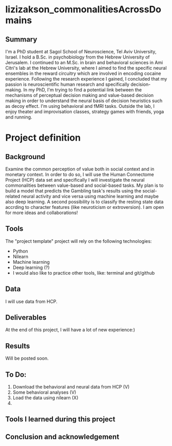 # lizizakson_commonalitiesAcrossDomains

## Summary
I'm a PhD student at Sagol School of Neuroscience, Tel Aviv University, Israel. I hold a B.Sc. in psychobiology from the Hebrew University of Jerusalem. I continued to an M.Sc. in brain and behavioral sciences in Ami Citri's lab at the Hebrew University, where I aimed to find the specific neural ensembles in the reward circuitry which are involved in encoding cocaine experience. Following the research experience I gained, I concluded that my passion is neuroscientific human research and specifically decision-making. In my PhD, I'm trying to find a potential link between the mechanisms of perceptual decision making and value-based decision making in order to understand the neural basis of decision heuristics such as decoy effect. I'm using behavioral and fMRI tasks.
Outside the lab, I enjoy theater and improvisation classes, strategy games with friends, yoga and running.

# Project definition
## Background
Examine the common perception of value both in social context and in monetary context. In order to do so, I will use the Human Connectome Project (HCP) data set and specifically I will investigate the neural commonalities between value-based and social-based tasks. My plan is to build a model that predicts the Gambling task's results using the social-related neural activity and vice versa using machine learning and maybe also deep learning.
A second possibility is to classify the resting state data accrding to character features (like neuroticism or extroversion).
I am open for more ideas and collaborations!

## Tools
The "project template" project will rely on the following technologies:
- Python
- Nilearn
- Machine learning
- Deep learning (?)
- I would also like to practice other tools, like: terminal and git/github

## Data
I will use data from HCP.

## Deliverables
At the end of this project, I will have a lot of new experience:)

## Results
Will be posted soon.

## To Do:
1. Download the behavioral and neural data from HCP (V)
2. Some behavioral analyses (V)
3. Load the data using nilearn (X)
3. 

## Tools I learned during this project


## Conclusion and acknowledgement


